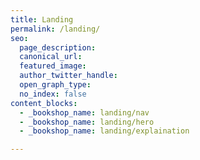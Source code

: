 ```yaml
---
title: Landing
permalink: /landing/
seo:
  page_description: 
  canonical_url: 
  featured_image: 
  author_twitter_handle: 
  open_graph_type:
  no_index: false
content_blocks:
  - _bookshop_name: landing/nav
  - _bookshop_name: landing/hero
  - _bookshop_name: landing/explaination

---
```

